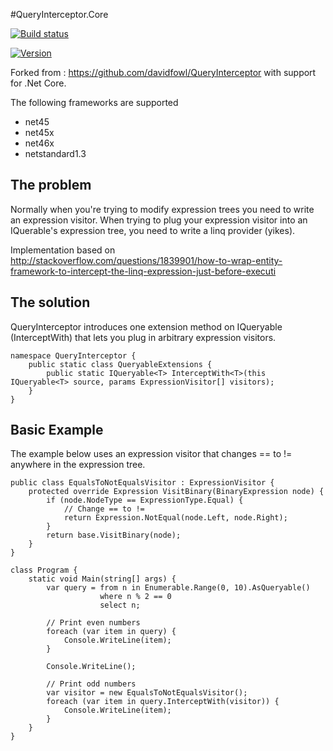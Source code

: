 #QueryInterceptor.Core

[![Build status](https://ci.appveyor.com/api/projects/status/0c4v2bsvdqd57600?svg=true)](https://ci.appveyor.com/project/StefH/queryinterceptor-core)

[![Version](https://img.shields.io/nuget/v/QueryInterceptor.Core.svg)](https://www.nuget.org/packages/QueryInterceptor.Core)

Forked from :
https://github.com/davidfowl/QueryInterceptor with support for .Net Core.

The following frameworks are supported
* net45
* net45x
* net46x
* netstandard1.3

## The problem
Normally when you're trying to modify expression trees you need to write an expression visitor.
When trying to plug your expression visitor into an IQuerable's expression tree, you need to write a linq provider (yikes).

Implementation based on <http://stackoverflow.com/questions/1839901/how-to-wrap-entity-framework-to-intercept-the-linq-expression-just-before-executi>

## The solution
QueryInterceptor introduces one extension method on IQueryable<T> (InterceptWith) that lets you plug in arbitrary expression visitors.

    namespace QueryInterceptor {
        public static class QueryableExtensions {
            public static IQueryable<T> InterceptWith<T>(this IQueryable<T> source, params ExpressionVisitor[] visitors);
        }
    }

## Basic Example
The example below uses an expression visitor that changes == to != anywhere in the expression tree.

    public class EqualsToNotEqualsVisitor : ExpressionVisitor {
        protected override Expression VisitBinary(BinaryExpression node) {
            if (node.NodeType == ExpressionType.Equal) {
                // Change == to !=
                return Expression.NotEqual(node.Left, node.Right);
            }
            return base.VisitBinary(node);
        }
    }
    
    class Program {
        static void Main(string[] args) {
            var query = from n in Enumerable.Range(0, 10).AsQueryable()
                        where n % 2 == 0
                        select n;

            // Print even numbers
            foreach (var item in query) {
                Console.WriteLine(item);
            }

            Console.WriteLine();

            // Print odd numbers
            var visitor = new EqualsToNotEqualsVisitor();
            foreach (var item in query.InterceptWith(visitor)) {
                Console.WriteLine(item);
            }
        }
    }
    
